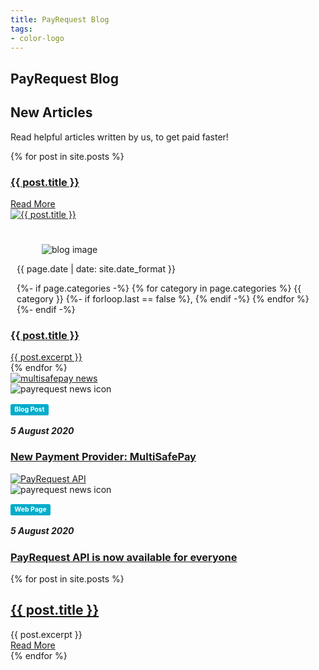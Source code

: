 ```yaml
---
title: PayRequest Blog
tags:
- color-logo
---
```


<section class="breadcrumb-area">
         <div class="breadcrumb-shape"></div>
         <div class="container">
            <div class="row">
               <div class="col-lg-12">
                  <div class="breadcrumb-inn">
                     <div class="section-title wow fadeInUp" data-wow-duration="1s" data-wow-delay="0.3s">
                       <h2>PayRequest <span>Blog</span></h2>
                     </div>
                  </div>
               </div>
            </div>
         </div>
      </section>

<section class="choose-section section_100">
         <div class="container">
            <div class="row align-items-center">
               <div class="col-lg-5 col-md-12">
                  <div class="section-title wow fadeInLeft" data-wow-duration="1s" data-wow-delay="0.3s" style="visibility: visible; animation-duration: 1s; animation-delay: 0.3s; animation-name: fadeInLeft;">
                     <h2><span>New</span> Articles</h2>
                  </div>
               </div>
               <div class="col-lg-7 col-md-12">
                  <div class="section-para wow fadeInRight" data-wow-duration="1s" data-wow-delay="0.4s" style="visibility: visible; animation-duration: 1s; animation-delay: 0.4s; animation-name: fadeInRight;">
                     <p>Read helpful articles written by us, to get paid faster!</p>
                  </div>
               </div>
            </div>
            <div class="row">

 <!-- News Article Start -->
{% for post in site.posts %}
<article class="post">

<h1><a href="{{ site.baseurl }}{{ post.url }}">{{ post.title }}</a></h1>
<a href="{{ site.baseurl }}{{ post.url }}" class="read-more">Read More</a>


<div class="col-lg-4 col-md-6">
<div class="blog-item wow fadeInLeft" data-wow-duration="1s" data-wow-delay="0.3s" style="visibility: visible; animation-duration: 1s; animation-delay: 0.3s; animation-name: fadeInLeft;">
<div class="blog-image">
<a href="{{ site.baseurl }}{{ post.url }}">
<img src="https://media.payrequest.nl/images/stripe-partner-news.webp" alt="{{ post.title }}">
</a>
</div>

<div class="blog-desc" style="padding-top: 10px;">
<div class="other_info" style="margin: 10px;padding: 5px 0 0 0;">
<div class="blog-meta">
<figure><img src="https://media.payrequest.nl/images/payrequest-news-icon.webp" alt="blog image"></figure>
</div>
<label><i class="fad fa-calendar" aria-hidden="true"></i>

<time class="dt-published"
datetime="{{ page.date | date_to_xmlschema }}"
itemprop="datePublished">
{{ page.date | date: site.date_format }}
</time>

</label>
 <label><i class="fad fa-tag" aria-hidden="true"></i>
 {%- if page.categories -%}
     {% for category in page.categories %}
     {{ category }}
     {%- if forloop.last == false %}, {% endif -%}
     {% endfor %}
     {%- endif -%}
</label>
</div>

<div class="blog-text">
<a href="{{ site.baseurl }}{{ post.url }}">
<h3> {{ post.title }}</h3> 
<div class="entry"> {{ post.excerpt }}</div>
</a>  
</div>
</div>
</div>
</div>
</article>
{% endfor %}
 <!-- News Article End -->

 <!-- News Article Start -->
<div class="col-lg-4 col-md-6">
<div class="blog-item wow fadeInLeft" data-wow-duration="1s" data-wow-delay="0.4s" style="visibility: visible; animation-duration: 1s; animation-delay: 0.4s; animation-name: fadeInLeft;">
<div class="blog-image">
<a href="https://payrequest.io/payment-providers/multisafepay">
<img src="https://media.payrequest.nl/images/multisafepay-news.webp" alt="multisafepay news"></a>
</div>

<div class="blog-desc">
<div class="meta-image">
<div class="author-round">
<img src="https://media.payrequest.nl/images/payrequest-news-icon.webp" alt="payrequest news icon">
</div>
<div class="tags">

<h4><span class="label label-primary" style="display: inline; padding: .2em .6em .3em; font-size: 75%;
font-weight: 700; line-height: 1; background-color: #03acca; color: white; text-align: center;
white-space: nowrap; vertical-align: baseline; border-radius: .25em;
">Blog Post</span>
</h4>

<h5>5 August 2020</h5>
</div>
</div>

<div class="blog-text"><a href="https://payrequest.io/payment-providers/multisafepay">
<h3>New Payment Provider: MultiSafePay</h3></a>
</div>

</div>
</div>
</div>
 <!-- News Article End -->

 <!-- News Article Start -->
<div class="col-lg-4 col-md-6">
<div class="blog-item wow fadeInLeft" data-wow-duration="1s" data-wow-delay="0.5s" style="visibility: visible; animation-duration: 1s; animation-delay: 0.5s; animation-name: fadeInLeft;">
<div class="blog-image">
<a href="https://payrequest.io/api">
<img src="https://media.payrequest.nl/images/payrequest-api.webp" alt="PayRequest API">
</a>
</div>

<div class="blog-desc">
<div class="meta-image">
<div class="author-round">
<img src="https://media.payrequest.nl/images/payrequest-news-icon.webp" alt="payrequest news icon">
 </div>
<div class="tags">

<h4><span class="label label-primary" style="display: inline;
padding: .2em .6em .3em; font-size: 75%; font-weight: 700;
line-height: 1; background-color: #03acca; color: white;
text-align: center; white-space: nowrap; vertical-align: baseline; border-radius: .25em;
">Web Page</span>
</h4>
<h5>5 August 2020</h5>
</div>
</div>
<div class="blog-text">
<a href="https://payrequest.io/api"><h3>PayRequest API is now available for everyone</h3> </a>
</div>
</div>

</div>
</div>
 <!-- News Article End -->


</div>
</div>
</section>


<div class="posts">
{% for post in site.posts %}
<article class="post">
<h1><a href="{{ site.baseurl }}{{ post.url }}">{{ post.title }}</a></h1>
<div class="entry">{{ post.excerpt }}</div>
<a href="{{ site.baseurl }}{{ post.url }}" class="read-more">Read More</a>
</article>
{% endfor %}
</div>